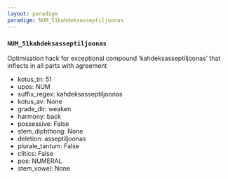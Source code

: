 ```yaml
---
layout: paradigm
paradigm: NUM_51kahdeksasseptiljoonas
---
```

### ` NUM_51kahdeksasseptiljoonas `

Optimisation hack for exceptional compound ’kahdeksasseptiljoonas’ that inflects in all parts with agreement
* kotus_tn: 51
* upos: NUM
* suffix_regex: kahdeksasseptiljoonas
* kotus_av: None
* grade_dir: weaken
* harmony: back
* possessive: False
* stem_diphthong: None
* deletion: asseptiljoonas
* plurale_tantum: False
* clitics: False
* pos: NUMERAL
* stem_vowel: None
